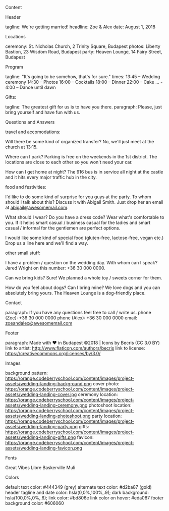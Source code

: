 ﻿Content

Header

tagline: We're getting married!
headline: Zoe & Alex
date: August 1, 2018

Locations

ceremony: St. Nicholas Church, 2 Trinity Square, Budapest
photos: Liberty Bastion, 23 Wisdom Road, Budapest
party: Heaven Lounge, 14 Fairy Street, Budapest

Program

tagline: "It's going to be somehow, that's for sure."
times:
  13:45 – Wedding ceremony
  14:30 – Photos
  16:00 – Cocktails
  18:00 – Dinner
  22:00 – Cake
  ... - 4:00 – Dance until dawn

Gifts:

tagline: The greatest gift for us is to have you there.
paragraph: Please, just bring yourself and have fun with us.

Questions and Answers

travel and accomodations:

  Will there be some kind of organized transfer?
  No, we'll just meet at the church at 13:15.

  Where can I park?
  Parking is free on the weekends in the 1st district. The locations are close to each other so you won't need your car.

  How can I get home at night?
  The 916 bus is in service all night at the castle and it hits every major traffic hub in the city.

food and festivities:

  I'd like to do some kind of surprise for you guys at the party. To whom should I talk about this?
  Discuss it with Abigail Smith. Just drop her an email at abigail@awesomemail.com.

  What should I wear? Do you have a dress code?
  Wear what's comfortable to you. If it helps smart casual / business casual for the ladies and smart casual / informal for the gentlemen are perfect options.

  I would like some kind of special food (gluten-free, lactose-free, vegan etc.)
  Drop us a line here and we'll find a way.

other small stuff:

  I have a problem / question on the wedding day. With whom can I speak?
  Jared Wright on this number: +36 30 000 0000.

  Can we bring kids?
  Sure! We planned a whole toy / sweets corner for them.

  How do you feel about dogs? Can I bring mine?
  We love dogs and you can absolutely bring yours. The Heaven Lounge is a dog-friendly place.

Contact

paragraph: If you have any questions feel free to call / write us.
phone (Zoe): +36 30 000 0000
phone (Alex): +36 30 000 0000
email: zoeandalex@awesomemail.com

Footer

paragraph: Made with ♥ in Budapest ©2018 | Icons by Becris (CC 3.0 BY)
link to artist: http://www.flaticon.com/authors/becris
link to license: https://creativecommons.org/licenses/by/3.0/

Images

background pattern: https://orange.codeberryschool.com/content/images/project-assets/wedding-landing-background.png
cover photo: https://orange.codeberryschool.com/content/images/project-assets/wedding-landing-cover.jpg
ceremony location: https://orange.codeberryschool.com/content/images/project-assets/wedding-landing-ceremony.png
photoshoot location: https://orange.codeberryschool.com/content/images/project-assets/wedding-landing-photoshoot.png
party location: https://orange.codeberryschool.com/content/images/project-assets/wedding-landing-party.png
gifts: https://orange.codeberryschool.com/content/images/project-assets/wedding-landing-gifts.png
favicon: https://orange.codeberryschool.com/content/images/project-assets/wedding-landing-favicon.png

Fonts

Great Vibes
Libre Baskerville
Muli

Colors

default text color: #444349 (grey)
alternate text color: #d2ba87 (gold)
header tagline and date color: hsla(0,0%,100%,.9);
dark background: hsla(100,0%,0%,.6);
link color: #bd806e
link color on hover: #eda087
footer background color: #606060
